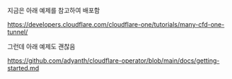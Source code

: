 
지금은 아래 예제를 참고하여 배포함

https://developers.cloudflare.com/cloudflare-one/tutorials/many-cfd-one-tunnel/

그런데 아래 예제도 괜찮음

https://github.com/adyanth/cloudflare-operator/blob/main/docs/getting-started.md
